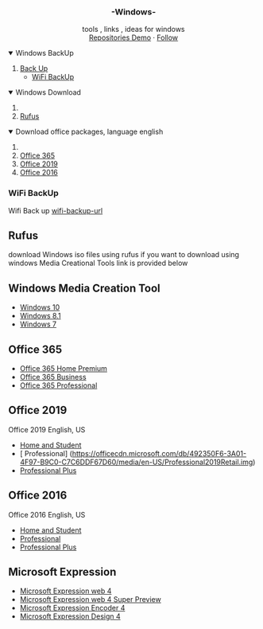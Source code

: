  <h3 align="center">-Windows-</h3>

  <p align="center">
    tools , links , ideas for windows
       <br />
    <a href="https://github.com/PrabeshRajJk?tab=repositories">Repositories Demo</a>
    ·
    <a href="https://github.com/login?return_to=%2FPrabeshRajJk">Follow</a>
  </p>
</p>
<!-- Windows BackUp -->
<details open="close">
  <summary>Windows BackUp</summary>
  <ol>
    <li>
      <a href="#back-up">Back Up</a>
      <ul>
        <li><a href="#wifi-backup">WiFi BackUp</a></li>
      </ul>
    </li>
      </ol>
</details>

<!-- Windows Download -->
<details open="close">
  <summary>Windows Download</summary>
  <ol>
  <li>
    <li><a href="# Windows Media Creation Tool>Windows Media Creation Tool</a></li>
    <li><a href="# Rufus"> Rufus</a></li>
    </li>
     </ol>
</details>


<!-- Office Packages -->
<details open="close">
  <summary>Download office packages, language english </summary>
  <ol>
  <li>
     <li><a href="# Office 365">Office 365</a></li>
    <li><a href="# Office 2019">Office 2019</a></li>
    <li><a href="# Office 2016"> Office 2016</a></li>
    </li>
     </ol>
</details>



### WiFi BackUp

Wifi Back up 
[wifi-backup-url](https://raw.githubusercontent.com/PrabeshRajJk/Windows-Pre-Post-Install-tools/main/Pre%20Install/WiFi/Wifi_Profile/Export%20wifi%20from%20Windows%20in%20xml%20format.bat)

[wifi-restore-url]: https://raw.githubusercontent.com/PrabeshRajJk/Windows-Pre-Post-Install-tools/main/Pre%20Install/WiFi/Wifi_Profile/Import%20wifi%20to%20Windows%20from%20xml%20format.bat

## Rufus

download Windows iso files using rufus 
 if you want to download using windows Media Creational Tools link is provided below 
 
<!-- Windows Media Creation Tool -->
## Windows Media Creation Tool
* [ Windows 10](https://www.microsoft.com/it-it/software-download/windows10?WT.mc_id=AZ-MVP-5003202)
* [ Windows 8.1 ](https://www.microsoft.com/en-US/software-download/windows8?WT.mc_id=AZ-MVP-5003202)
* [ Windows 7 ](https://www.microsoft.com/en-US/software-download/windows7?WT.mc_id=AZ-MVP-5003202)

<!-- Office 365 -->
## Office 365
* [Office 365 Home Premium](http://officecdn.microsoft.com/db/492350F6-3A01-4F97-B9C0-C7C6DDF67D60/media/en-US/O365HomePremRetail.img?WT.mc_id=AZ-MVP-5003202)
* [Office 365 Business](http://officecdn.microsoft.com/db/492350F6-3A01-4F97-B9C0-C7C6DDF67D60/media/en-US/O365BusinessRetail.img?WT.mc_id=AZ-MVP-5003202)
* [Office 365 Professional](http://officecdn.microsoft.com/db/492350F6-3A01-4F97-B9C0-C7C6DDF67D60/media/en-US/O365ProPlusRetail.img?WT.mc_id=AZ-MVP-5003202)

<!-- Office 2019 -->
## Office 2019
Office 2019 English, US 
* [ Home and Student](https://officecdn.microsoft.com/db/492350F6-3A01-4F97-B9C0-C7C6DDF67D60/media/en-US/HomeStudent2019Retail.img)
* [ Professional] (https://officecdn.microsoft.com/db/492350F6-3A01-4F97-B9C0-C7C6DDF67D60/media/en-US/Professional2019Retail.img)
* [ Professional Plus](https://officecdn.microsoft.com/db/492350F6-3A01-4F97-B9C0-C7C6DDF67D60/media/en-US/ProPlus2019Retail.img)

<!-- Office 2016 -->
## Office 2016
 Office 2016 English, US 
* [ Home and Student](https://officecdn.microsoft.com/db/492350F6-3A01-4F97-B9C0-C7C6DDF67D60/media/en-US/HomeStudentRetail.img)
* [ Professional](https://officecdn.microsoft.com/db/492350F6-3A01-4F97-B9C0-C7C6DDF67D60/media/en-US/ProfessionalRetail.img)
* [ Professional Plus](https://officecdn.microsoft.com/db/492350F6-3A01-4F97-B9C0-C7C6DDF67D60/media/en-US/ProPlusRetail.img)




<!-- Microsoft Expression -->
## Microsoft Expression 
* [ Microsoft Expression web 4](https://download.microsoft.com/download/F/D/8/FD88D81D-52B5-486A-A53F-CCDB485D5258/Web_Trial_en.exe)
* [ Microsoft Expression web 4 Super Preview ](https://download.microsoft.com/download/7/9/6/796296D9-A564-4D37-AF95-3D3D47EE82E9/SuperPreview_Trial_en.exe)
* [ Microsoft Expression Encoder 4](https://download.microsoft.com/download/4/3/2/4328EFC5-4F3B-47C8-B21D-75CAD2E575C2/Encoder_en.exe)
* [ Microsoft Expression Design 4](https://download.microsoft.com/download/C/6/8/C6866D29-E373-4F3F-98F0-E80903E77852/Design_Trial_en.exe)





   
